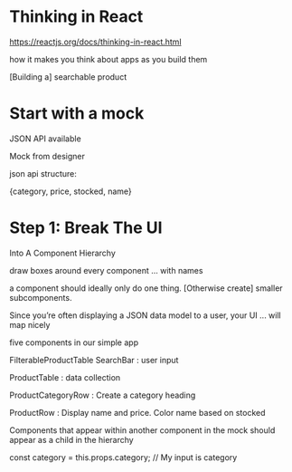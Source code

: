# Thinking in React
https://reactjs.org/docs/thinking-in-react.html

how it makes you think about apps as you build them

[Building a] searchable product

# Start with a mock

JSON API available

Mock from designer

json api structure: 

{category, price, stocked, name}

# Step 1: Break The UI 
Into A Component Hierarchy

draw boxes around every component ... with names

a component should ideally only do one thing. [Otherwise create] smaller subcomponents.

Since you’re often displaying a JSON data model to a user, your UI ... will map nicely

five components in our simple app

FilterableProductTable 
 SearchBar : user input
 
 ProductTable : data collection
 
  ProductCategoryRow : Create a category heading
  
  ProductRow : Display name and price. Color name based on stocked 
 
Components that appear within another component in the mock should appear as a child in the hierarchy

const category = this.props.category; // My input is category

